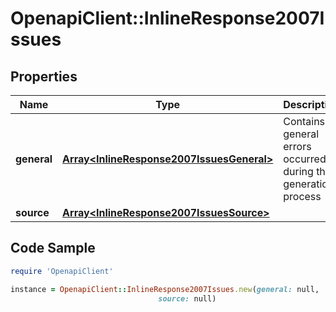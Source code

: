 # OpenapiClient::InlineResponse2007Issues

## Properties

Name | Type | Description | Notes
------------ | ------------- | ------------- | -------------
**general** | [**Array&lt;InlineResponse2007IssuesGeneral&gt;**](InlineResponse2007IssuesGeneral.md) | Contains general errors occurred during the generation process | [optional] 
**source** | [**Array&lt;InlineResponse2007IssuesSource&gt;**](InlineResponse2007IssuesSource.md) |  | [optional] 

## Code Sample

```ruby
require 'OpenapiClient'

instance = OpenapiClient::InlineResponse2007Issues.new(general: null,
                                 source: null)
```


